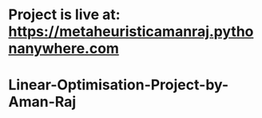 # Project is live at: https://metaheuristicamanraj.pythonanywhere.com
# Linear-Optimisation-Project-by-Aman-Raj
